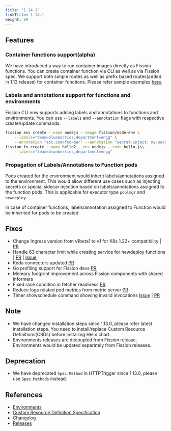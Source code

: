 ```yaml
---
title: "1.14.1"
linkTitle: 1.14.1
weight: 89
---
```


## Features

### Container functions support(alpha)

We have introduced a way to run container images directly as Fission functions. You can create container function via CLI as well as via Fission spec. We support both simple routes as well as prefix based routes(added in 1.13 release) for container functions. Please refer sample examples [here](/docs/usage/function/container-functions/).

### Labels and annotations support for functions and environments

Fission CLI now supports adding labels and annotations to functions and environments.
You can use `--labels` and `--annotation` flags with respective create/update commands.

```sh
fission env create --name nodejs --image fission/node-env \
    --labels="team=blueberries,department=engg" \
    --annotation "abc.com/foo=bar" --annotation "secret-inject: my-secret"
fission fn create --name hello2 --env nodejs --code hello.js\
    --labels="team=blueberries,department=engg"
```

### Propagation of Labels/Annotations to Function pods

Pods created for the environment would inherit labels/annotations assigned to the environment. This would allow different use cases such as injecting secrets or special sidecar injection based on labels/annotations assigned to the function pods. This is applicable for executor type `poolmgr` and `newdeploy`.

In case of container functions, labels/annotation assigned to Function would be inherited for pods to be created.

## Fixes

* Change Ingress version from v1beta1 to v1 for K8s 1.22+ compatibility | [PR](https://github.com/fission/fission/pull/2124)
* Handle 63 character limit while creating service for newdeploy functions | [PR](https://github.com/fission/fission/pull/2117) | [Issue](https://github.com/fission/fission/issues/2009)
* Keda connectors updated [PR](https://github.com/fission/fission/pull/2115)
* Go profiling support for Fission devs [PR](https://github.com/fission/fission/pull/2112)
* Memory footprint improvement across Fission components with shared informers
* Fixed race condition in fetcher readiness [PR](https://github.com/fission/fission/pull/2101)
* Reduce logs related pod metrics from metric server [PR](https://github.com/fission/fission/pull/2094)
* Timer showschedule command showing invalid invocations [Issue](https://github.com/fission/fission/issues/2131) | [PR](https://github.com/fission/fission/pull/2135)

## Note

* We have changed installation steps since 1.13.0, please refer latest installation steps. You need to install/replace Custom Resource Definitions(CRDs) before installing Helm chart.
* Environments releases are decoupled from Fission release. Environments would be updated separately from Fission releases.

## Deprecation

* We have deprecated `Spec.Method` in HTTPTrigger since 1.13.0, please use `Spec.Methods` instead.

## References

* [Environments](/environments/)
* [Custom Resource Definition Specification](https://doc.crds.dev/github.com/fission/fission)
* [Changelog](https://github.com/fission/fission/blob/master/CHANGELOG.md)
* [Releases](https://github.com/fission/fission/releases)
